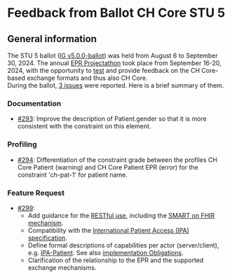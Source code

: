 # Feedback from Ballot CH Core STU 5 

## General information
The STU 5 ballot ([IG v5.0.0-ballot](https://fhir.ch/ig/ch-core/5.0.0-ballot/index.html)) was held from August 6 to September 30, 2024. The annual [EPR Projectathon](https://www.e-health-suisse.ch/technik/epd-projectathon/epr-projectathon-2024) took place from September 16-20, 2024, with the opportunity to [test](https://www.e-health-suisse.ch/upload/documents/EPD-Projectathon2024_Profiles_List.pdf) and provide feedback on the CH Core-based exchange formats and thus also CH Core.   
During the ballot, [3 issues](https://github.com/hl7ch/ch-core/issues?q=is%3Aissue+label%3A%22STU+5+Ballot%22) were reported. Here is a brief summary of them.

### Documentation
* [#293](https://github.com/hl7ch/ch-core/issues/293): Improve the description of Patient.gender so that it is more consistent with the constraint on this element.

### Profiling
* [#294](https://github.com/hl7ch/ch-core/issues/294): Differentiation of the constraint grade between the profiles CH Core Patient (warning) and CH Core Patient EPR (error) for the constraint 'ch-pat-1' for patient name.

### Feature Request
* [#299](https://github.com/hl7ch/ch-core/issues/299): 
   * Add guidance for the [RESTful use](https://hl7.org/fhir/r4/http.html), including the [SMART on FHIR mechanism](https://hl7.org/fhir/smart-app-launch/).
   * Compatibility with the [International Patient Access (IPA) specification](https://hl7.org/fhir/uv/ipa/).
   * Define formal descriptions of capabilities per actor (server/client), e.g. [IPA-Patient](https://hl7.org/fhir/uv/ipa/StructureDefinition-ipa-patient.html). See also [implementation Obligations](https://build.fhir.org/obligations.html).
   * Clarification of the relationship to the EPR and the supported exchange mechanisms. 
